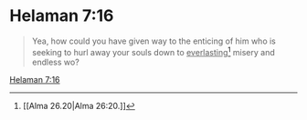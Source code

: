 # Helaman 7:16

> Yea, how could you have given way to the enticing of him who is seeking to hurl away your souls down to <u>everlasting</u>[^a] misery and endless wo?

[Helaman 7:16](https://www.churchofjesuschrist.org/study/scriptures/bofm/hel/7?lang=eng&id=p16#p16)


[^a]: [[Alma 26.20|Alma 26:20.]]
